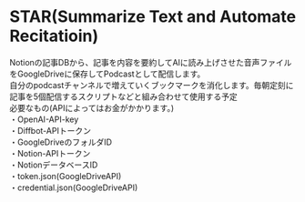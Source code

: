 # STAR(Summarize Text and Automate Recitatioin)
Notionの記事DBから、記事を内容を要約してAIに読み上げさせた音声ファイルをGoogleDriveに保存してPodcastとして配信します。  
自分のpodcastチャンネルで増えていくブックマークを消化します。毎朝定刻に記事を5個配信するスクリプトなどと組み合わせて使用する予定  
必要なもの(APIによってはお金がかかります。)  
・OpenAI-API-key  
・Diffbot-APIトークン  
・GoogleDriveのフォルダID  
・Notion-APIトークン  
・NotionデータベースID  
・token.json(GoogleDriveAPI)  
・credential.json(GoogleDriveAPI)  
